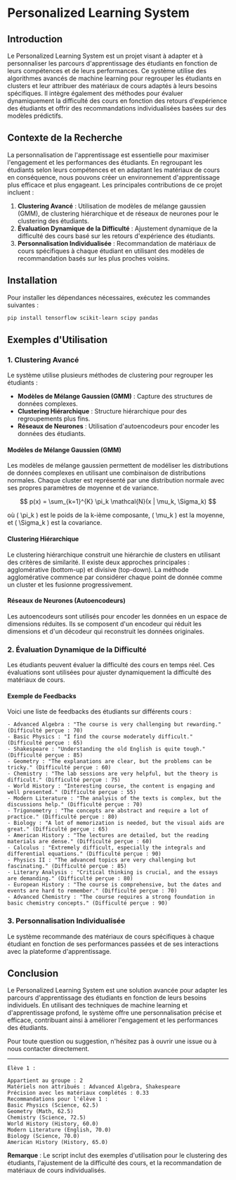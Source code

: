 
# Personalized Learning System

## Introduction

Le Personalized Learning System est un projet visant à adapter et à personnaliser les parcours d'apprentissage des étudiants en fonction de leurs compétences et de leurs performances. Ce système utilise des algorithmes avancés de machine learning pour regrouper les étudiants en clusters et leur attribuer des matériaux de cours adaptés à leurs besoins spécifiques. Il intègre également des méthodes pour évaluer dynamiquement la difficulté des cours en fonction des retours d'expérience des étudiants et offrir des recommandations individualisées basées sur des modèles prédictifs.

## Contexte de la Recherche

La personnalisation de l'apprentissage est essentielle pour maximiser l'engagement et les performances des étudiants. En regroupant les étudiants selon leurs compétences et en adaptant les matériaux de cours en conséquence, nous pouvons créer un environnement d'apprentissage plus efficace et plus engageant. Les principales contributions de ce projet incluent :

1. **Clustering Avancé** : Utilisation de modèles de mélange gaussien (GMM), de clustering hiérarchique et de réseaux de neurones pour le clustering des étudiants.
2. **Évaluation Dynamique de la Difficulté** : Ajustement dynamique de la difficulté des cours basé sur les retours d'expérience des étudiants.
3. **Personnalisation Individualisée** : Recommandation de matériaux de cours spécifiques à chaque étudiant en utilisant des modèles de recommandation basés sur les plus proches voisins.

## Installation

Pour installer les dépendances nécessaires, exécutez les commandes suivantes :

```bash
pip install tensorflow scikit-learn scipy pandas
```

## Exemples d'Utilisation

### 1. Clustering Avancé

Le système utilise plusieurs méthodes de clustering pour regrouper les étudiants :

- **Modèles de Mélange Gaussien (GMM)** : Capture des structures de données complexes.
- **Clustering Hiérarchique** : Structure hiérarchique pour des regroupements plus fins.
- **Réseaux de Neurones** : Utilisation d'autoencodeurs pour encoder les données des étudiants.

#### Modèles de Mélange Gaussien (GMM)

Les modèles de mélange gaussien permettent de modéliser les distributions de données complexes en utilisant une combinaison de distributions normales. Chaque cluster est représenté par une distribution normale avec ses propres paramètres de moyenne et de variance.

$$
p(x) = \sum_{k=1}^{K} \pi_k \mathcal{N}(x | \mu_k, \Sigma_k)
$$

où \( \pi_k \) est le poids de la k-ième composante, \( \mu_k \) est la moyenne, et \( \Sigma_k \) est la covariance.

#### Clustering Hiérarchique

Le clustering hiérarchique construit une hiérarchie de clusters en utilisant des critères de similarité. Il existe deux approches principales : agglomérative (bottom-up) et divisive (top-down). La méthode agglomérative commence par considérer chaque point de donnée comme un cluster et les fusionne progressivement.

#### Réseaux de Neurones (Autoencodeurs)

Les autoencodeurs sont utilisés pour encoder les données en un espace de dimensions réduites. Ils se composent d'un encodeur qui réduit les dimensions et d'un décodeur qui reconstruit les données originales.

### 2. Évaluation Dynamique de la Difficulté

Les étudiants peuvent évaluer la difficulté des cours en temps réel. Ces évaluations sont utilisées pour ajuster dynamiquement la difficulté des matériaux de cours.

#### Exemple de Feedbacks

Voici une liste de feedbacks des étudiants sur différents cours :

```plaintext
- Advanced Algebra : "The course is very challenging but rewarding." (Difficulté perçue : 70)
- Basic Physics : "I find the course moderately difficult." (Difficulté perçue : 65)
- Shakespeare : "Understanding the old English is quite tough." (Difficulté perçue : 85)
- Geometry : "The explanations are clear, but the problems can be tricky." (Difficulté perçue : 60)
- Chemistry : "The lab sessions are very helpful, but the theory is difficult." (Difficulté perçue : 75)
- World History : "Interesting course, the content is engaging and well presented." (Difficulté perçue : 55)
- Modern Literature : "The analysis of the texts is complex, but the discussions help." (Difficulté perçue : 70)
- Trigonometry : "The concepts are abstract and require a lot of practice." (Difficulté perçue : 80)
- Biology : "A lot of memorization is needed, but the visual aids are great." (Difficulté perçue : 65)
- American History : "The lectures are detailed, but the reading materials are dense." (Difficulté perçue : 60)
- Calculus : "Extremely difficult, especially the integrals and differential equations." (Difficulté perçue : 90)
- Physics II : "The advanced topics are very challenging but fascinating." (Difficulté perçue : 85)
- Literary Analysis : "Critical thinking is crucial, and the essays are demanding." (Difficulté perçue : 80)
- European History : "The course is comprehensive, but the dates and events are hard to remember." (Difficulté perçue : 70)
- Advanced Chemistry : "The course requires a strong foundation in basic chemistry concepts." (Difficulté perçue : 90)
```

### 3. Personnalisation Individualisée

Le système recommande des matériaux de cours spécifiques à chaque étudiant en fonction de ses performances passées et de ses interactions avec la plateforme d'apprentissage.

## Conclusion

Le Personalized Learning System est une solution avancée pour adapter les parcours d'apprentissage des étudiants en fonction de leurs besoins individuels. En utilisant des techniques de machine learning et d'apprentissage profond, le système offre une personnalisation précise et efficace, contribuant ainsi à améliorer l'engagement et les performances des étudiants.

Pour toute question ou suggestion, n'hésitez pas à ouvrir une issue ou à nous contacter directement.

---
```plaintext
Élève 1 :

Appartient au groupe : 2
Matériels non attribués : Advanced Algebra, Shakespeare
Précision avec les matériaux complétés : 0.33
Recommandations pour l'élève 1 :
Basic Physics (Science, 62.5)
Geometry (Math, 62.5)
Chemistry (Science, 72.5)
World History (History, 60.0)
Modern Literature (English, 70.0)
Biology (Science, 70.0)
American History (History, 65.0)
```

**Remarque** : Le script inclut des exemples d'utilisation pour le clustering des étudiants, l'ajustement de la difficulté des cours, et la recommandation de matériaux de cours individualisés.

